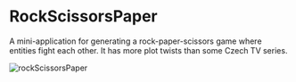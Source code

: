 # RockScissorsPaper

A mini-application for generating a rock-paper-scissors game where entities fight each other. It has more plot twists than some Czech TV series.

![rockScissorsPaper](https://github.com/fojtasd/RockScissorsPaper/assets/54074456/9a56f572-ec96-4207-81f7-2c29e4eaeb69)

